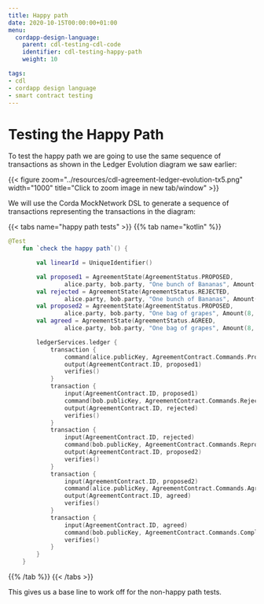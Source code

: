 ```yaml
---
title: Happy path
date: 2020-10-15T00:00:00+01:00
menu:
  cordapp-design-language:
    parent: cdl-testing-cdl-code
    identifier: cdl-testing-happy-path
    weight: 10

tags:
- cdl
- cordapp design language
- smart contract testing
---
```


# Testing the Happy Path

To test the happy path we are going to use the same sequence of transactions as shown in the Ledger Evolution diagram we saw earlier:

{{< figure zoom="../resources/cdl-agreement-ledger-evolution-tx5.png" width="1000" title="Click to zoom image in new tab/window" >}}

We will use the Corda MockNetwork DSL to generate a sequence of transactions representing the transactions in the diagram:

{{< tabs name="happy path tests" >}}
{{% tab name="kotlin" %}}
```kotlin
@Test
    fun `check the happy path`() {

        val linearId = UniqueIdentifier()

        val proposed1 = AgreementState(AgreementStatus.PROPOSED,
                alice.party, bob.party, "One bunch of Bananas", Amount(10, Currency.getInstance("GBP")), alice.party, bob.party, linearId = linearId)
        val rejected = AgreementState(AgreementStatus.REJECTED,
                alice.party, bob.party, "One bunch of Bananas", Amount(10, Currency.getInstance("GBP")), alice.party, bob.party, "Run out of Bananas", bob.party, linearId = linearId)
        val proposed2 = AgreementState(AgreementStatus.PROPOSED,
                alice.party, bob.party, "One bag of grapes", Amount(8, Currency.getInstance("GBP")), bob.party, alice.party, linearId = linearId)
        val agreed = AgreementState(AgreementStatus.AGREED,
                alice.party, bob.party, "One bag of grapes", Amount(8, Currency.getInstance("GBP")), bob.party, alice.party, linearId = linearId)

        ledgerServices.ledger {
            transaction {
                command(alice.publicKey, AgreementContract.Commands.Propose())
                output(AgreementContract.ID, proposed1)
                verifies()
            }
            transaction {
                input(AgreementContract.ID, proposed1)
                command(bob.publicKey, AgreementContract.Commands.Reject())
                output(AgreementContract.ID, rejected)
                verifies()
            }
            transaction {
                input(AgreementContract.ID, rejected)
                command(bob.publicKey, AgreementContract.Commands.Repropose())
                output(AgreementContract.ID, proposed2)
                verifies()
            }
            transaction {
                input(AgreementContract.ID, proposed2)
                command(alice.publicKey, AgreementContract.Commands.Agree())
                output(AgreementContract.ID, agreed)
                verifies()
            }
            transaction {
                input(AgreementContract.ID, agreed)
                command(bob.publicKey, AgreementContract.Commands.Complete())
                verifies()
            }
        }
    }
```
{{% /tab %}}
{{< /tabs >}}

This gives us a base line to work off for the non-happy path tests.
